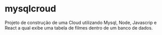# mysqlcroud
Projeto de construção de uma Cloud utilizando Mysql, Node, Javascrip e React a qual exibe uma tabela de filmes dentro de um banco de dados.
